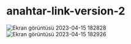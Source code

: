 # anahtar-link-version-2
 
![Ekran görüntüsü 2023-04-15 182828](https://user-images.githubusercontent.com/113732977/232234221-5de9306f-7cee-434b-92ed-0d94e80c1e45.png)
![Ekran görüntüsü 2023-04-15 182926](https://user-images.githubusercontent.com/113732977/232234222-59db6e00-cd8e-43ec-a8ef-6598a805ac08.png)
